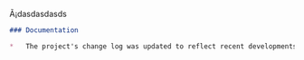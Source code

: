 Ã¡dasdasdasds

```markdown
### Documentation

*   The project's change log was updated to reflect recent developments.
```